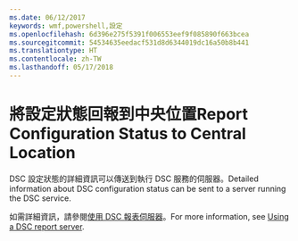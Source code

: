 ```yaml
---
ms.date: 06/12/2017
keywords: wmf,powershell,設定
ms.openlocfilehash: 6d396e275f5391f006553eef9f085890f663bcea
ms.sourcegitcommit: 54534635eedacf531d8d6344019dc16a50b8b441
ms.translationtype: HT
ms.contentlocale: zh-TW
ms.lasthandoff: 05/17/2018
---
```

# <a name="report-configuration-status-to-central-location"></a><span data-ttu-id="a47e0-102">將設定狀態回報到中央位置</span><span class="sxs-lookup"><span data-stu-id="a47e0-102">Report Configuration Status to Central Location</span></span>

<span data-ttu-id="a47e0-103">DSC 設定狀態的詳細資訊可以傳送到執行 DSC 服務的伺服器。</span><span class="sxs-lookup"><span data-stu-id="a47e0-103">Detailed information about DSC configuration status can be sent to a server running the DSC service.</span></span>

<span data-ttu-id="a47e0-104">如需詳細資訊，請參閱[使用 DSC 報表伺服器](https://msdn.microsoft.com/powershell/dsc/reportserver)。</span><span class="sxs-lookup"><span data-stu-id="a47e0-104">For more information, see [Using a DSC report server](https://msdn.microsoft.com/powershell/dsc/reportserver).</span></span>
